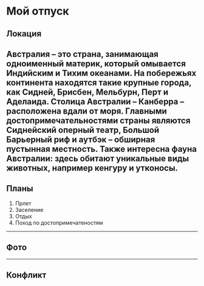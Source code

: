 # Мой отпуск

## Локация
Австралия – это страна, занимающая одноименный материк, который омывается Индийским и Тихим океанами. На побережьях континента находятся такие крупные города, как Сидней, Брисбен, Мельбурн, Перт и Аделаида. Столица Австралии – Канберра – расположена вдали от моря. Главными достопримечательностями страны являются Сиднейский оперный театр, Большой Барьерный риф и аутбэк – обширная пустынная местность. Также интересна фауна Австралии: здесь обитают уникальные виды животных, например кенгуру и утконосы.
---

## Планы
1. Прлет
2. Заселение
3. Отдых
4. Поход по достопримечатеностям
---

## Фото

---

## Конфликт